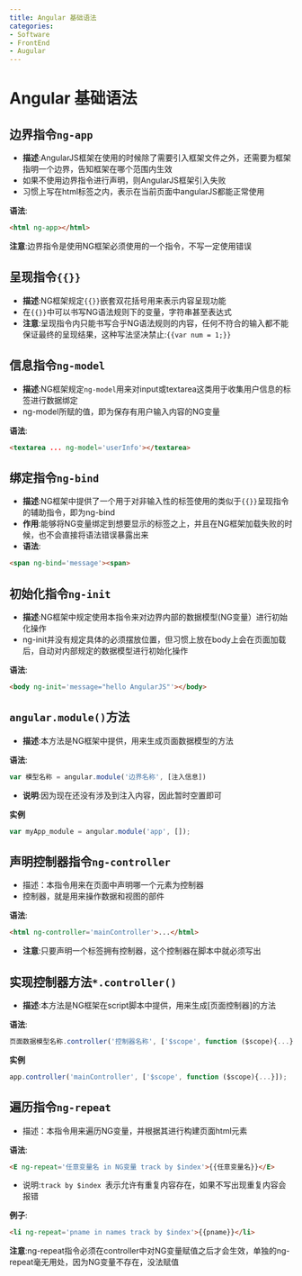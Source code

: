 ```yaml
---
title: Angular 基础语法
categories:
- Software
- FrontEnd
- Augular
---
```

# Angular 基础语法

## 边界指令`ng-app`

- **描述**:AngularJS框架在使用的时候除了需要引入框架文件之外，还需要为框架指明一个边界，告知框架在哪个范围内生效
- 如果不使用边界指令进行声明，则AngularJS框架引入失败
- 习惯上写在html标签之内，表示在当前页面中angularJS都能正常使用

**语法**:

```html
<html ng-app></html>
```

**注意**:边界指令是使用NG框架必须使用的一个指令，不写一定使用错误

## 呈现指令`{{}}`

- **描述**:NG框架规定`{{}}`嵌套双花括号用来表示内容呈现功能
- 在`{{}}`中可以书写NG语法规则下的变量，字符串甚至表达式
- **注意**:呈现指令内只能书写合乎NG语法规则的内容，任何不符合的输入都不能保证最终的呈现结果，这种写法坚决禁止:`{{var num = 1;}}`

## 信息指令`ng-model`

- **描述**:NG框架规定`ng-model`用来对input或textarea这类用于收集用户信息的标签进行数据绑定
- ng-model所赋的值，即为保存有用户输入内容的NG变量

**语法**:

```html
<textarea ... ng-model='userInfo'></textarea>
```

## 绑定指令`ng-bind`

- **描述**:NG框架中提供了一个用于对非输入性的标签使用的类似于`{{}}`呈现指令的辅助指令，即为ng-bind
- **作用**:能够将NG变量绑定到想要显示的标签之上，并且在NG框架加载失败的时候，也不会直接将语法错误暴露出来
- **语法**:

```html
<span ng-bind='message'><span>
```

## 初始化指令`ng-init`

- **描述**:NG框架中规定使用本指令来对边界内部的数据模型(NG变量）进行初始化操作
- ng-init并没有规定具体的必须摆放位置，但习惯上放在body上会在页面加载后，自动对内部规定的数据模型进行初始化操作

**语法**:

```html
<body ng-init='message="hello AngularJS"'></body>
```

## `angular.module()`方法

- **描述**:本方法是NG框架中提供，用来生成页面数据模型的方法

**语法**:

```js
var 模型名称 = angular.module('边界名称', [注入信息])
```

- **说明**:因为现在还没有涉及到注入内容，因此暂时空置即可

**实例**

```js
var myApp_module = angular.module('app', []);
```

## 声明控制器指令`ng-controller`

- 描述：本指令用来在页面中声明哪一个元素为控制器
- 控制器，就是用来操作数据和视图的部件

**语法**:

```html
<html ng-controller='mainController'>...</html>
```

- **注意**:只要声明一个标签拥有控制器，这个控制器在脚本中就必须写出

## 实现控制器方法`*.controller()`

- **描述**:本方法是NG框架在script脚本中提供，用来生成[页面控制器]的方法

**语法**:

```js
页面数据模型名称.controller('控制器名称', ['$scope', function ($scope){...}]);
```

**实例**

```js
app.controller('mainController', ['$scope', function ($scope){...}]);
```

## 遍历指令`ng-repeat`

- 描述：本指令用来遍历NG变量，并根据其进行构建页面html元素

**语法**:

```html
<E ng-repeat='任意变量名 in NG变量 track by $index'>{{任意变量名}}</E>
```

- 说明:`track by $index `表示允许有重复内容存在，如果不写出现重复内容会报错

**例子**:

```html
<li ng-repeat='pname in names track by $index'>{{pname}}</li>
```

**注意**:ng-repeat指令必须在controller中对NG变量赋值之后才会生效，单独的ng-repeat毫无用处，因为NG变量不存在，没法赋值

